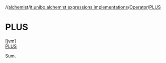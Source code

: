 //[alchemist](../../../../index.md)/[it.unibo.alchemist.expressions.implementations](../../index.md)/[Operator](../index.md)/[PLUS](index.md)

# PLUS

[jvm]\
[PLUS](index.md)

Sum.
